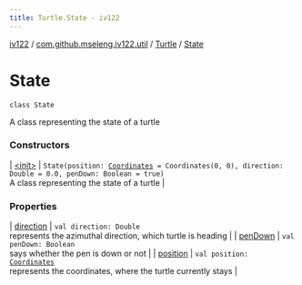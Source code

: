 ```yaml
---
title: Turtle.State - iv122
---
```


[iv122](../../../index.md) / [com.github.mseleng.iv122.util](../../index.md) / [Turtle](../index.md) / [State](.)

# State

`class State`

A class representing the state of a turtle

### Constructors

| [&lt;init&gt;](-init-.md) | `State(position: `[`Coordinates`](../../-coordinates/index.md)` = Coordinates(0, 0), direction: Double = 0.0, penDown: Boolean = true)`<br>A class representing the state of a turtle |

### Properties

| [direction](direction.md) | `val direction: Double`<br>represents the azimuthal direction, which turtle is heading |
| [penDown](pen-down.md) | `val penDown: Boolean`<br>says whether the pen is down or not |
| [position](position.md) | `val position: `[`Coordinates`](../../-coordinates/index.md)<br>represents the coordinates, where the turtle currently stays |

